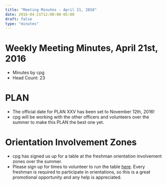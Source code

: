 ```yaml
---
title: "Meeting Minutes - April 21, 2016"
date: 2016-04-21T12:00:00-05:00
draft: false
type: "minutes"
---
```


# Weekly Meeting Minutes, April 21st, 2016

- Minutes by cpg
- Head Count: 23

# PLAN

- The official date for PLAN XXV has been set to November 12th, 2016!
- cpg will be working with the other officers and volunteers over the summer to make this PLAN the best one yet.

# Orientation Involvement Zones

- cpg has signed us up for a table at the freshman orientation involvement zones over the summer.
- Please sign up for times to volunteer to run the table [here](http://worf.co/GcJ9a). Every freshman is required to participate in orientations, so this is a great promotional opportunity and any help is appreciated. 
